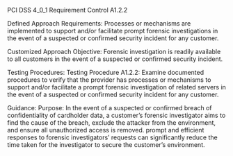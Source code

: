 PCI DSS 4_0_1 Requirement Control A1.2.2

Defined Approach Requirements:
Processes or mechanisms are implemented to support and/or facilitate prompt forensic investigations in the event of a suspected or confirmed security incident for any customer.

Customized Approach Objective:
Forensic investigation is readily available to all customers in the event of a suspected or confirmed security incident.

Testing Procedures:
Testing Procedure A1.2.2: Examine documented procedures to verify that the provider has processes or mechanisms to support and/or facilitate a prompt forensic investigation of related servers in the event of a suspected or confirmed security incident for any customer.

Guidance:
Purpose: In the event of a suspected or confirmed breach of confidentiality of cardholder data, a customer’s forensic investigator aims to find the cause of the breach, exclude the attacker from the environment, and ensure all unauthorized access is removed. prompt and efficient responses to forensic investigators’ requests can significantly reduce the time taken for the investigator to secure the customer’s environment.